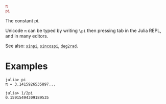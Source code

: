 ```julia
π
pi
```

The constant pi.

Unicode `π` can be typed by writing `\pi` then pressing tab in the Julia REPL, and in many editors.

See also: [`sinpi`](@ref), [`sincospi`](@ref), [`deg2rad`](@ref).

# Examples

```jldoctest
julia> pi
π = 3.1415926535897...

julia> 1/2pi
0.15915494309189535
```

